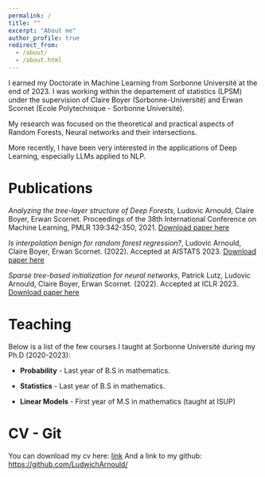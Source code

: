 ```yaml
---
permalink: /
title: ""
excerpt: "About me"
author_profile: true
redirect_from: 
  - /about/
  - /about.html
---
```


I earned my Doctorate in Machine Learning from Sorbonne Université at the end of 2023.
I was working within the departement of statistics (LPSM) under the supervision of Claire Boyer (Sorbonne-Université) and Erwan Scornet (Ecole Polytechnique - Sorbonne Université).

My research was focused on the theoretical and practical aspects of Random Forests, Neural networks and their intersections. 

More recently, I have been very interested in the applications of Deep Learning, especially LLMs applied to NLP.

Publications
======


_Analyzing the tree-layer structure of Deep Forests_, Ludovic Arnould, Claire Boyer, Erwan Scornet. Proceedings of the 38th International Conference on Machine Learning, PMLR 139:342-350, 2021. [Download paper here](http://proceedings.mlr.press/v139/arnould21a/arnould21a.pdf)

_Is interpolation benign for random forest regression?_, Ludovic Arnould, Claire Boyer, Erwan Scornet. (2022). Accepted at AISTATS 2023. [Download paper here](https://hal.science/hal-03560047v3/document)


_Sparse tree-based initialization for neural networks_, Patrick Lutz, Ludovic Arnould, Claire Boyer, Erwan Scornet. (2022). Accepted at ICLR 2023.
[Download paper here](https://arxiv.org/pdf/2209.15283)



Teaching
======

Below is a list of the few courses I taught at Sorbonne Université during my Ph.D (2020-2023):

- **Probability** -  Last year of B.S in mathematics.

- **Statistics** - Last year of B.S in mathematics.

- **Linear Models** - First year of M.S in mathematics (taught at ISUP)


CV - Git
======
You can download my cv here: [link](https://github.com/LudwichArnould/Larnould.github.io/blob/master/files/CV_english_2024.pdf)
And a link to my github: https://github.com/LudwichArnould/
